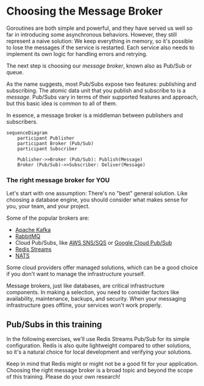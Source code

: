 # Choosing the Message Broker

Goroutines are both simple and powerful, and they have served us well so far in introducing some asynchronous behaviors. 
However, they still represent a naive solution: We keep everything in memory, so it's possible to lose the messages if the service is restarted.
Each service also needs to implement its own logic for handling errors and retrying.

The next step is choosing our *message broker*, known also as Pub/Sub or queue.

As the name suggests, most Pub/Subs expose two features: publishing and subscribing.
The atomic data unit that you publish and subscribe to is a *message*. Pub/Subs vary in terms of their supported features and
approach, but this basic idea is common to all of them.

In essence, a message broker is a middleman between publishers and subscribers.

```mermaid
sequenceDiagram
    participant Publisher
    participant Broker (Pub/Sub)
    participant Subscriber

    Publisher->>Broker (Pub/Sub): Publish(Message)
    Broker (Pub/Sub)->>Subscriber: Deliver(Message)
```

### The right message broker for YOU

Let's start with one assumption: There's no "best" general solution. Like choosing a database engine,
you should consider what makes sense for you, your team, and your project.

Some of the popular brokers are:

* [Apache Kafka](https://kafka.apache.org)
* [RabbitMQ](https://www.rabbitmq.com)
* Cloud Pub/Subs, like [AWS SNS/SQS](https://aws.amazon.com/sns/) or [Google Cloud Pub/Sub](https://cloud.google.com/pubsub)
* [Redis Streams](https://redis.io/docs/data-types/streams-tutorial/)
* [NATS](https://nats.io)

Some cloud providers offer managed solutions, which can be a good choice if you don't want to manage the infrastructure yourself.

Message brokers, just like databases, are critical infrastructure components. In making a selection, you need to consider factors like availability,
maintenance, backups, and security.
When your messaging infrastructure goes offline, your services won't work properly.

## Pub/Subs in this training

In the following exercises, we'll use Redis Streams Pub/Sub for its simple configuration.
Redis is also quite lightweight compared to other solutions,
so it's a natural choice for local development and verifying your solutions.

Keep in mind that Redis might or might not be a good fit for your application. 
Choosing the right message broker is a broad topic and beyond the scope of this training.
Please do your own research!

